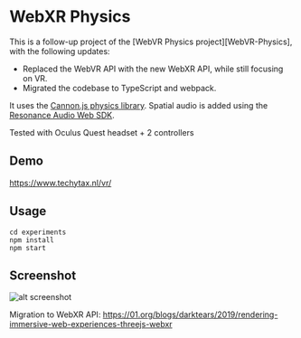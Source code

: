 WebXR Physics
=============

This is a follow-up project of the [WebVR Physics project][WebVR-Physics],
with the following updates:

* Replaced the WebVR API with the new WebXR API, while still focusing on VR.
* Migrated the codebase to TypeScript and webpack.

It uses the [Cannon.js physics library][Cannon.js].
Spatial audio is added using the [Resonance Audio Web SDK][Resonance-audio].

Tested with Oculus Quest headset + 2 controllers

[WebXR-Physics]: https://github.com/beemsoft/webxr-physics
[Cannon.js]: http://www.cannonjs.org/
[Resonance-audio]: https://github.com/resonance-audio/resonance-audio-web-sdk

## Demo

https://www.techytax.nl/vr/

## Usage

    cd experiments
    npm install
    npm start 
    
## Screenshot
![alt screenshot](https://github.com/beemsoft/webxr-physics/blob/master/img/webxr-physics.png)   

Migration to WebXR API:
https://01.org/blogs/darktears/2019/rendering-immersive-web-experiences-threejs-webxr
    
